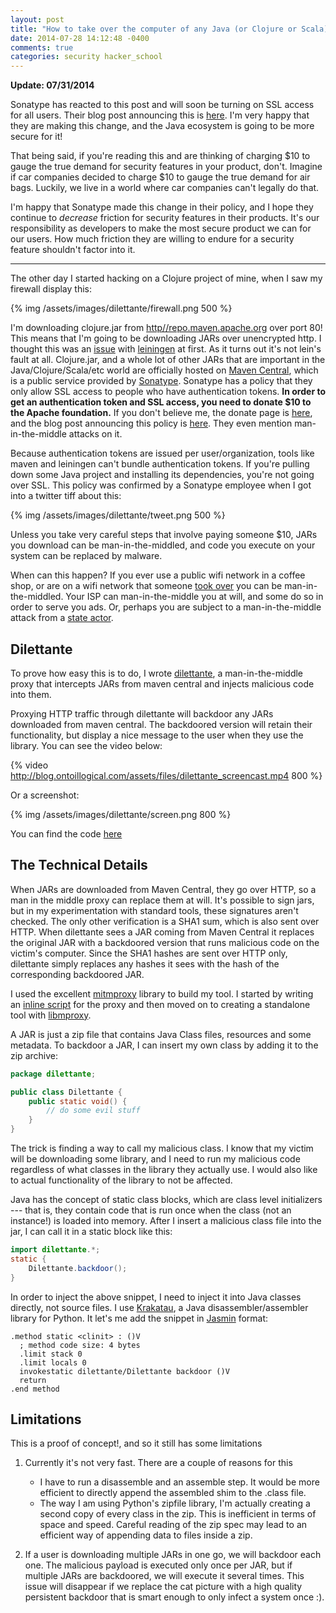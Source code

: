 ```yaml
---
layout: post
title: "How to take over the computer of any Java (or Clojure or Scala) developer"
date: 2014-07-28 14:12:48 -0400
comments: true
categories: security hacker_school 
---
```


**Update: 07/31/2014**

Sonatype has reacted to this post and will soon be turning on SSL access for all users. Their blog post announcing this is [here](http://blog.sonatype.com/2014/07/ssl_connectivity_for_central/). I'm very happy that they are making this change, and the Java ecosystem is going to be more secure for it!

That being said, if you're reading this and are thinking of charging $10 to gauge the true demand for security features in your product, don't. Imagine if car companies decided to charge $10 to gauge the true demand for air bags. Luckily, we live in a world where car companies can't legally do that.

I'm happy that Sonatype made this change in their policy, and I hope they continue to *decrease* friction for security features in their products. It's our responsibility as developers to make the most secure product we can for our users. How much friction they are willing to endure for a security feature shouldn't factor into it. 

<hr>

The other day I started hacking on a Clojure project of mine, when I saw my firewall display this:

{% img /assets/images/dilettante/firewall.png 500 %}

I'm downloading clojure.jar from [http//repo.maven.apache.org](http://repo.maven.apache.org) over port 80! This means that I'm going to be downloading JARs over unencrypted http. I thought this was an [issue](https://github.com/technomancy/leiningen/issues/1604) with [leiningen](http://leiningen.org/) at first. As it turns out it's not lein's fault at all. Clojure.jar, and a whole lot of other JARs that are important in the Java/Clojure/Scala/etc world are officially hosted on [Maven Central](http://search.maven.org/), which is a public service provided by [Sonatype](http://www.sonatype.com/). Sonatype has a policy that they only allow SSL access to people who have authentication tokens. **In order to get an authentication token and SSL access, you need to donate $10 to the Apache foundation.** If you don't believe me, the donate page is [here](http://www.sonatype.com/clm/secure-access-to-central), and the blog post announcing this policy is [here](http://www.sonatype.com/clm/secure-access-to-central). They even mention man-in-the-middle attacks on it.

Because authentication tokens are issued per user/organization, tools like maven and leiningen can't bundle authentication tokens. If you're pulling down some Java project and installing its dependencies, you're not going over SSL. This policy was confirmed by a Sonatype employee when I got into a twitter tiff about this:

{% img /assets/images/dilettante/tweet.png 500 %}


Unless you take very careful steps that involve paying someone $10, JARs you download can be man-in-the-middled, and code you execute on your system can be replaced by malware.

When can this happen? If you ever use a public wifi network in a coffee shop, or are on a wifi network that someone [took over](https://ettercap.github.io/ettercap/) you can be man-in-the-middled. Your ISP can man-in-the-middle you at will, and some do so in order to serve you ads. Or, perhaps you are subject to a man-in-the-middle attack from a [state actor](http://www.renesys.com/2013/11/mitm-internet-hijacking/).

## Dilettante

To prove how easy this is to do, I wrote [dilettante](https://github.com/mveytsman/dilettante), a man-in-the-middle proxy that intercepts JARs from maven central and injects malicious code into them.

Proxying HTTP traffic through dilettante will backdoor any JARs downloaded from maven central. The backdoored version will retain their functionality, but display a nice message to the user when they use the library. You can see the video below:

{% video  http://blog.ontoillogical.com/assets/files/dilettante_screencast.mp4 800 %}

Or a screenshot:

{% img /assets/images/dilettante/screen.png 800 %}

You can find the code [here](https://github.com/mveytsman/dilettante)

## The Technical Details

When JARs are downloaded from Maven Central, they go over HTTP, so a man in the middle proxy can replace them at will. It's possible to sign jars, but in my experimentation with standard tools, these signatures aren't checked. The only other verification is a SHA1 sum, which is also sent over HTTP. When dilettante sees a JAR coming from Maven Central it replaces the original JAR with a backdoored version that runs malicious code on the victim's computer. Since the SHA1 hashes are sent over HTTP only, dilettante simply replaces any hashes it sees with the hash of the corresponding backdoored JAR.

I used the excellent [mitmproxy](http://mitmproxy.org/) library to build my tool. I started by writing an [inline script](http://mitmproxy.org/doc/scripting/inlinescripts.html) for the proxy and then moved on to creating a standalone tool with [libmproxy](http://mitmproxy.org/doc/scripting/libmproxy.html).

A JAR is just a zip file that contains Java Class files, resources and some metadata. To backdoor a JAR, I can insert my own class by adding it to the zip archive:

```java
package dilettante;

public class Dilettante {
    public static void() {
        // do some evil stuff
    }
}
```
The trick is finding a way to call my malicious class. I know that my victim will be downloading some library, and I need to run my malicious code regardless of what classes in the library they actually use. I would also like to actual functionality of the library to not be affected.

Java has the concept of static class blocks, which are class level initializers --- that is, they contain code that is run once when the class (not an instance!) is loaded into memory. After I insert a malicious class file into the jar, I can call it in a static block like this:

```java
import dilettante.*;
static {
    Dilettante.backdoor();
}
```

In order to inject the above snippet, I need to inject it into Java classes directly, not source files. I use [Krakatau](https://github.com/Storyyeller/Krakatau), a Java disassembler/assembler library for Python. It let's me add the snippet in [Jasmin](http://jasmin.sourceforge.net/) format:

```
.method static <clinit> : ()V
  ; method code size: 4 bytes
  .limit stack 0
  .limit locals 0
  invokestatic dilettante/Dilettante backdoor ()V
  return
.end method
```


## Limitations
This is a proof of concept!, and so it still has some limitations

 1. Currently it's not very fast. There are a couple of reasons for this

    - I have to run a disassemble and an assemble step. It would be more efficient to directly append the assembled shim to the .class file.
    - The way I am using Python's zipfile library, I'm actually creating a second copy of every class in the zip. This is inefficient in terms of space and speed. Careful reading of the zip spec may lead to an efficient way of appending data to files inside a zip.

2. If a user is downloading multiple JARs in one go, we will backdoor each one. The malicious payload is executed only once per JAR, but if multiple JARs are backdoored, we will execute it several times. This issue will disappear if we replace the cat picture with a high quality persistent backdoor that is smart enough to only infect a system once :).
